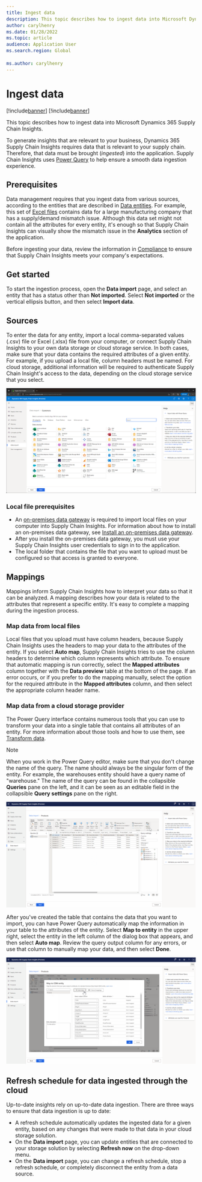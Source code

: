 ```yaml
---
title: Ingest data
description: This topic describes how to ingest data into Microsoft Dynamics 365 Supply Chain Insights.
author: carylhenry
ms.date: 01/28/2022
ms.topic: article
audience: Application User
ms.search.region: Global

ms.author: carylhenry
---
```


# Ingest data

[!include[banner](includes/banner.md)]
[!include[banner](includes/preview-banner.md)]

This topic describes how to ingest data into Microsoft Dynamics 365 Supply Chain Insights.

To generate insights that are relevant to your business, Dynamics 365 Supply Chain Insights requires data that is relevant to your supply chain. Therefore, that data must be brought (*ingested*) into the application. Supply Chain Insights uses [Power Query](/power-query/power-query-what-is-power-query) to help ensure a smooth data ingestion experience.

## Prerequisites

Data management requires that you ingest data from various sources, according to the entities that are described in [Data entities](entities.md). For example, this set of [Excel files](https://download.microsoft.com/download/d/c/2/dc238977-69a5-4440-a19e-24d632c25cf5/OEM_Electronics_Sample.zip) contains data for a large manufacturing company that has a supply/demand mismatch issue. Although this data set might not contain all the attributes for every entity, it's enough so that Supply Chain Insights can visually show the mismatch issue in the **Analytics** section of the application.

Before ingesting your data, review the information in [Compliance](resiliency-compliance-security.md) to ensure that Supply Chain Insights meets your company's expectations.

## Get started

To start the ingestion process, open the **Data import** page, and select an entity that has a status other than **Not imported**. Select **Not imported** or the vertical ellipsis button, and then select **Import data**.

## Sources

To enter the data for any entity, import a local comma-separated values (.csv) file or Excel (.xlsx) file from your computer, or connect Supply Chain Insights to your own data storage or cloud storage service. In both cases, make sure that your data contains the required attributes of a given entity. For example, if you upload a local file, column headers must be named. For cloud storage, additional information will be required to authenticate Supply Chain Insight's access to the data, depending on the cloud storage service that you select.

![Data import page showing a list of data sources that can be connected to Supply Chain Insights.](media/connector-options.png)

### Local file prerequisites

- An [on-premises data gateway](/data-integration/gateway/service-gateway-onprem) is required to import local files on your computer into Supply Chain Insights. For information about how to install an on-premises data gateway, see [Install an on-premises data gateway](/data-integration/gateway/service-gateway-install).
- After you install the on-premises data gateway, you must use your Supply Chain Insights user credentials to sign in to the application.
- The local folder that contains the file that you want to upload must be configured so that access is granted to everyone.

## Mappings

Mappings inform Supply Chain Insights how to interpret your data so that it can be analyzed. A mapping describes how your data is related to the attributes that represent a specific entity. It's easy to complete a mapping during the ingestion process.

### Map data from local files

Local files that you upload must have column headers, because Supply Chain Insights uses the headers to map your data to the attributes of the entity. If you select **Auto map**, Supply Chain Insights tries to use the column headers to determine which column represents which attribute. To ensure that automatic mapping is run correctly, select the **Mapped attributes** column together with the **Data preview** table at the bottom of the page. If an error occurs, or if you prefer to do the mapping manually, select the option for the required attribute in the **Mapped attributes** column, and then select the appropriate column header name.

### Map data from a cloud storage provider

The Power Query interface contains numerous tools that you can use to transform your data into a single table that contains all attributes of an entity. For more information about those tools and how to use them, see [Transform data](/power-query/power-query-ui). 

> [!NOTE]
> When you work in the Power Query editor, make sure that you don't change the name of the query. The name should always be the singular form of the entity. For example, the warehouses entity should have a query name of "warehouse." The name of the query can be found in the collapsible **Queries** pane on the left, and it can be seen as an editable field in the collapsible **Query settings** pane on the right. 
    
![Data import page, showing the Power Query editor for the product entity.](media/power-query-editor.png)

After you've created the table that contains the data that you want to import, you can have Power Query automatically map the information in your table to the attributes of the entity. Select **Map to entity** in the upper right, select the entity in the left column of the dialog box that appears, and then select **Auto map**. Review the query output column for any errors, or use that column to manually map your data, and then select **Done**.

![Data import page, showing the dialog box for Power Query's auto map feature when it's to map user data to a product entity's attributes.](media/product-attribute-mapping.png)

## Refresh schedule for data ingested through the cloud

Up-to-date insights rely on up-to-date data ingestion. There are three ways to ensure that data ingestion is up to date:

- A refresh schedule automatically updates the ingested data for a given entity, based on any changes that were made to that data in your cloud storage solution.
- On the **Data import** page, you can update entities that are connected to your storage solution by selecting **Refresh now** on the drop-down menu.
- On the **Data import** page, you can change a refresh schedule, stop a refresh schedule, or completely disconnect the entity from a data source.
